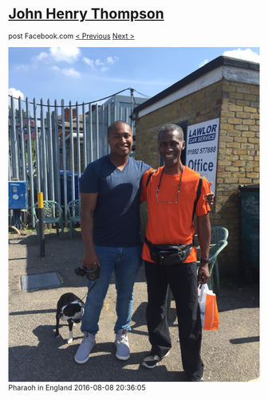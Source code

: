 # [John Henry Thompson](../README.md)
post Facebook.com
[< Previous](2016-08-08-8.md) [Next >](2016-08-08-10.md)

[![](../media/2016-08-08/Pharaoh-in-England-8.jpg)](../README.md)
Pharaoh in England
2016-08-08 20:36:05